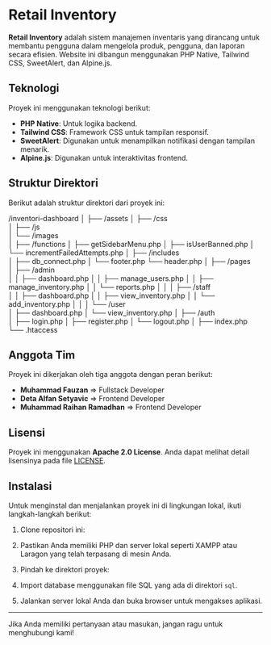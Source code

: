 # Retail Inventory

**Retail Inventory** adalah sistem manajemen inventaris yang dirancang untuk membantu pengguna dalam mengelola produk, pengguna, dan laporan secara efisien. Website ini dibangun menggunakan PHP Native, Tailwind CSS, SweetAlert, dan Alpine.js.

## Teknologi

Proyek ini menggunakan teknologi berikut:
- **PHP Native**: Untuk logika backend.
- **Tailwind CSS**: Framework CSS untuk tampilan responsif.
- **SweetAlert**: Digunakan untuk menampilkan notifikasi dengan tampilan menarik.
- **Alpine.js**: Digunakan untuk interaktivitas frontend.

## Struktur Direktori

Berikut adalah struktur direktori dari proyek ini:

/inventori-dashboard
│
├── /assets
│   ├── /css          
│   ├── /js           
│   └── /images       
│
├── /functions
│   ├── getSidebarMenu.php
│   ├── isUserBanned.php
│   └── incrementFailedAttempts.php
│
├── /includes         
│   ├── db_connect.php
│   └── footer.php
    └── header.php
│
├── /pages            
│   ├── /admin       
│   │   ├── dashboard.php
│   │   ├── manage_users.php
│   │   ├── manage_inventory.php
│   │   └── reports.php
│   │
│   ├── /staff        
│   │   ├── dashboard.php
│   │   ├── view_inventory.php
│   │   └── add_inventory.php
│   │
│   └── /user        
│       ├── dashboard.php
│       └── view_inventory.php
│
├── /auth             
│   ├── login.php
│   ├── register.php
│   └── logout.php
│
├── index.php         
└── .htaccess         


## Anggota Tim

Proyek ini dikerjakan oleh tiga anggota dengan peran berikut:
- **Muhammad Fauzan** => Fullstack Developer
- **Deta Alfan Setyavic** => Frontend Developer
- **Muhammad Raihan Ramadhan** => Frontend Developer

## Lisensi

Proyek ini menggunakan **Apache 2.0 License**. Anda dapat melihat detail lisensinya pada file [LICENSE](LICENSE).

## Instalasi

Untuk menginstal dan menjalankan proyek ini di lingkungan lokal, ikuti langkah-langkah berikut:

1. Clone repositori ini:


2. Pastikan Anda memiliki PHP dan server lokal seperti XAMPP atau Laragon yang telah terpasang di mesin Anda.

3. Pindah ke direktori proyek:


4. Import database menggunakan file SQL yang ada di direktori `sql`.

5. Jalankan server lokal Anda dan buka browser untuk mengakses aplikasi.

---

Jika Anda memiliki pertanyaan atau masukan, jangan ragu untuk menghubungi kami!


